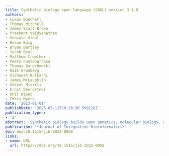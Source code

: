 ```yaml
---
title: Synthetic biology open language (SBOL) version 3.1.0
authors:
- Lukas Buecherl
- Thomas Mitchell
- James Scott-Brown
- Prashant Vaidyanathan
- Gonzalo Vidal
- Hasan Baig
- Bryan Bartley
- Jacob Beal
- Matthew Crowther
- Pedro Fontanarrosa
- Thomas Gorochowski
- Raik Grünberg
- Vishwesh Kulkarni
- James McLaughlin
- Göksel Mısırlı
- Ernst Oberortner
- Anil Wipat
- Chris Myers
date: '2023-01-01'
publishDate: '2025-03-11T20:26:30.509128Z'
publication_types:
- '2'
abstract: 'Synthetic biology builds upon genetics, molecular biology, and metabolic engineering by applying engineering principles to the design of biological systems. When designing a synthetic system, synthetic biologists need to exchange information about multiple types of molecules, the intended behavior of the system, and actual experimental measurements. The Synthetic Biology Open Language (SBOL) has been developed as a standard to support the specification and exchange of biological design information in synthetic biology, following an open community process involving both bench scientists and scientific modelers and software developers, across academia, industry, and other institutions. This document describes SBOL 3.1.0, which improves on version 3.0.0 by including a number of corrections and clarifications as well as several other updates and enhancements. First, this version includes a complete set of validation rules for checking whether documents are valid SBOL 3. Second, the best practices section has been moved to an online repository that allows for more rapid and interactive of sharing these conventions. Third, it includes updates based upon six community approved enhancement proposals. Two enhancement proposals are related to the representation of an object’s namespace. In particular, the Namespace class has been removed and replaced with a namespace property on each class. Another enhancement is the generalization of the CombinatorialDeriviation class to allow direct use of Features and Measures. Next, the Participation class now allow Interactions to be participants to describe higher-order interactions. Another change is the use of Sequence Ontology terms for Feature orientation. Finally, this version of SBOL has generalized from using Unique Reference Identifiers (URIs) to Internationalized Resource Identifiers (IRIs) to support international character sets.'
publication: '*Journal of Integrative Bioinformatics*'
doi: doi:10.1515/jib-2022-0058
links:
- name: URL
  url: https://doi.org/10.1515/jib-2022-0058
---
```

